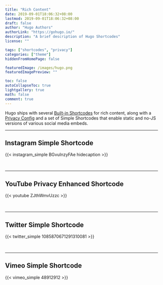 ```yaml
---
title: "Rich Content"
date: 2019-09-01T18:06:32+08:00
lastmod: 2019-09-01T18:06:32+08:00
draft: false
author: "Hugo Authors"
authorLink: "https://gohugo.io/"
description: "A brief description of Hugo Shortcodes"
license: ""

tags: ["shortcodes", "privacy"]
categories: ["theme"]
hiddenFromHomePage: false

featuredImage: /images/hugo.png
featuredImagePreview: ""

toc: false
autoCollapseToc: true
lightgallery: true
math: false
comment: true
---
```


Hugo ships with several [Built-in Shortcodes](https://gohugo.io/content-management/shortcodes/#use-hugo-s-built-in-shortcodes) for rich content, along with a [Privacy Config](https://gohugo.io/about/hugo-and-gdpr/) and a set of Simple Shortcodes that enable static and no-JS versions of various social media embeds.
<!--more-->

---

## Instagram Simple Shortcode

{{< instagram_simple BGvuInzyFAe hidecaption >}}

<br>

---

## YouTube Privacy Enhanced Shortcode

{{< youtube ZJthWmvUzzc >}}

<br>

---

## Twitter Simple Shortcode

{{< twitter_simple 1085870671291310081 >}}

<br>

---

## Vimeo Simple Shortcode

{{< vimeo_simple 48912912 >}}
